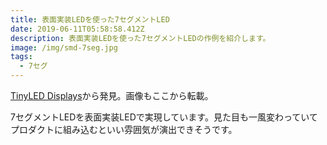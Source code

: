 ```yaml
---
title: 表面実装LEDを使った7セグメントLED
date: 2019-06-11T05:58:58.412Z
description: 表面実装LEDを使った7セグメントLEDの作例を紹介します。
image: /img/smd-7seg.jpg
tags:
  - 7セグ
---
```

[TinyLED Displays](https://hackaday.io/project/165873-tinyled-displays)から発見。画像もここから転載。

7セグメントLEDを表面実装LEDで実現しています。見た目も一風変わっていてプロダクトに組み込むといい雰囲気が演出できそうです。




